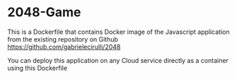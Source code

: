 # 2048-Game
This is a Dockerfile that contains Docker image of the Javascript application from the existing repository on Github https://github.com/gabrielecirulli/2048

You can deploy this application on any Cloud service directly as a container using this Dockerfile
